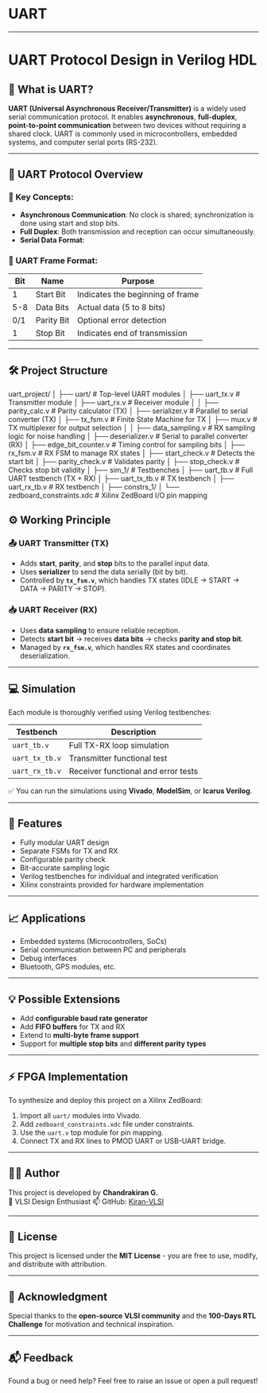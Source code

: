 # UART

---
# UART Protocol Design in Verilog HDL

## 🧠 What is UART?

**UART (Universal Asynchronous Receiver/Transmitter)** is a widely used serial communication protocol. It enables **asynchronous**, **full-duplex**, **point-to-point communication** between two devices without requiring a shared clock. UART is commonly used in microcontrollers, embedded systems, and computer serial ports (RS-232).

---

## 📶 UART Protocol Overview

### 🧩 Key Concepts:
- **Asynchronous Communication**: No clock is shared; synchronization is done using start and stop bits.
- **Full Duplex**: Both transmission and reception can occur simultaneously.
- **Serial Data Format**:


### 🔧 UART Frame Format:
| Bit | Name       | Purpose                          |
|-----|------------|----------------------------------|
| 1   | Start Bit  | Indicates the beginning of frame |
| 5-8 | Data Bits  | Actual data (5 to 8 bits)        |
| 0/1 | Parity Bit | Optional error detection         |
| 1   | Stop Bit   | Indicates end of transmission    |

---

## 🛠️ Project Structure
uart_project/
│
├── uart/ # Top-level UART modules
│ ├── uart_tx.v # Transmitter module
│ ├── uart_rx.v # Receiver module
│
│ ├── parity_calc.v # Parity calculator (TX)
│ ├── serializer.v # Parallel to serial converter (TX)
│ ├── tx_fsm.v # Finite State Machine for TX
│ ├── mux.v # TX multiplexer for output selection
│
│ ├── data_sampling.v # RX sampling logic for noise handling
│ ├── deserializer.v # Serial to parallel converter (RX)
│ ├── edge_bit_counter.v # Timing control for sampling bits
│ ├── rx_fsm.v # RX FSM to manage RX states
│ ├── start_check.v # Detects the start bit
│ ├── parity_check.v # Validates parity
│ ├── stop_check.v # Checks stop bit validity
│
├── sim_1/ # Testbenches
│ ├── uart_tb.v # Full UART testbench (TX + RX)
│ ├── uart_tx_tb.v # TX testbench
│ ├── uart_rx_tb.v # RX testbench
│
├── constrs_1/
│ └── zedboard_constraints.xdc # Xilinx ZedBoard I/O pin mapping

## ⚙️ Working Principle

### 📤 UART Transmitter (TX)
- Adds **start**, **parity**, and **stop** bits to the parallel input data.
- Uses **serializer** to send the data serially (bit by bit).
- Controlled by **`tx_fsm.v`**, which handles TX states (IDLE → START → DATA → PARITY → STOP).

### 📥 UART Receiver (RX)
- Uses **data sampling** to ensure reliable reception.
- Detects **start bit** → receives **data bits** → checks **parity and stop bit**.
- Managed by **`rx_fsm.v`**, which handles RX states and coordinates deserialization.

---

## 💻 Simulation

Each module is thoroughly verified using Verilog testbenches:

| Testbench       | Description                           |
|-----------------|---------------------------------------|
| `uart_tb.v`     | Full TX-RX loop simulation            |
| `uart_tx_tb.v`  | Transmitter functional test           |
| `uart_rx_tb.v`  | Receiver functional and error tests   |

✅ You can run the simulations using **Vivado**, **ModelSim**, or **Icarus Verilog**.

---

## 🎯 Features

- Fully modular UART design
- Separate FSMs for TX and RX
- Configurable parity check
- Bit-accurate sampling logic
- Verilog testbenches for individual and integrated verification
- Xilinx constraints provided for hardware implementation

---

## 📈 Applications

- Embedded systems (Microcontrollers, SoCs)
- Serial communication between PC and peripherals
- Debug interfaces
- Bluetooth, GPS modules, etc.

---

## 💡 Possible Extensions

- Add **configurable baud rate generator**
- Add **FIFO buffers** for TX and RX
- Extend to **multi-byte frame support**
- Support for **multiple stop bits** and **different parity types**

---

## ⚡ FPGA Implementation

To synthesize and deploy this project on a Xilinx ZedBoard:
1. Import all `uart/` modules into Vivado.
2. Add `zedboard_constraints.xdc` file under constraints.
3. Use the `uart.v` top module for pin mapping.
4. Connect TX and RX lines to PMOD UART or USB-UART bridge.

---

## 👨‍💻 Author

This project is developed by **Chandrakiran G.**  
📌 VLSI Design Enthusiast 
📫 GitHub: [Kiran-VLSI](https://github.com/Kiran-VLSI)

---

## 📝 License

This project is licensed under the **MIT License** - you are free to use, modify, and distribute with attribution.

---

## 🙏 Acknowledgment

Special thanks to the **open-source VLSI community** and the **100-Days RTL Challenge** for motivation and technical inspiration.

---

## 📬 Feedback

Found a bug or need help? Feel free to raise an issue or open a pull request!
